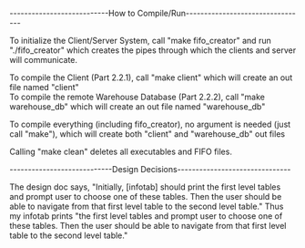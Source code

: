 ---------------------------How to Compile/Run---------------------------------

To initialize the Client/Server System, call "make fifo\_creator" and run "./fifo\_creator" which creates the pipes through which the clients and server will communicate.

To compile the Client (Part 2.2.1), call "make client" which will create an out file named "client"  
To compile the remote Warehouse Database (Part 2.2.2), call "make warehouse\_db" which will create an out file named "warehouse\_db"  

To compile everything (including fifo\_creator), no argument is needed (just call "make"), which will create both "client" and "warehouse\_db" out files  

Calling "make clean" deletes all executables and FIFO files.

----------------------------Design Decisions-------------------------------

The design doc says, "Initially, \[infotab] should print the first level tables and prompt user to choose one of these tables. Then the user should be able to navigate from that first level table to the second level table." Thus my infotab prints "the first level tables and prompt user to choose one of these tables. Then the user should be able to navigate from that first level table to the second level table."

